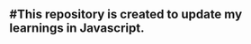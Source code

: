 #This repository is created to update my learnings in Javascript.
-----------------------------------------------------------------
